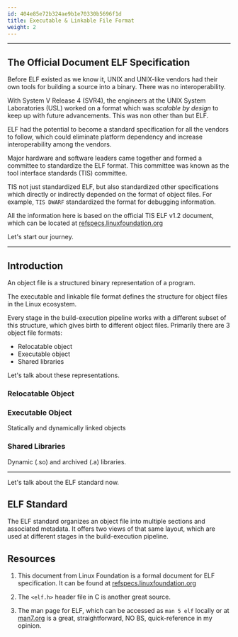 ```yaml
---
id: 404e85e72b324ae9b1e70330b5696f1d
title: Executable & Linkable File Format
weight: 2
---
```


---

## The Official Document ELF Specification

Before ELF existed as we know it, UNIX and UNIX-like vendors had their own tools for building a source into a binary. There was no interoperability.

With System V Release 4 (SVR4), the engineers at the UNIX System Laboratories (USL) worked on a format which was *scalable by design* to keep up with future advancements. This was non other than but ELF.

ELF had the potential to become a standard specification for all the vendors to follow, which could eliminate platform dependency and increase interoperability among the vendors.

Major hardware and software leaders came together and formed a committee to standardize the ELF format. This committee was known as the tool interface standards (TIS) committee.

TIS not just standardized ELF, but also standardized other specifications which directly or indirectly depended on the format of object files. For example, `TIS DWARF` standardized the format for debugging information.

All the information here is based on the official TIS ELF v1.2 document, which can be located at [refspecs.linuxfoundation.org](https://refspecs.linuxfoundation.org/elf/elf.pdf)

Let's start our journey.

---

## Introduction

An object file is a structured binary representation of a program.

The executable and linkable file format defines the structure for object files in the Linux ecosystem.

Every stage in the build-execution pipeline works with a different subset of this structure, which gives birth to different object files. Primarily there are 3 object file formats:
  - Relocatable object
  - Executable object
  - Shared libraries

Let's talk about these representations.

### Relocatable Object

### Executable Object

Statically and dynamically linked objects

### Shared Libraries

Dynamic (.so) and archived (.a) libraries.

---

Let's talk about the ELF standard now.

## ELF Standard

The ELF standard organizes an object file into multiple sections and associated metadata. It offers two views of that same layout, which are used at different stages in the build-execution pipeline.











## Resources

1. This document from Linux Foundation is a formal document for ELF specification. It can be found at [refspecs.linuxfoundation.org](https://refspecs.linuxfoundation.org/elf/elf.pdf?utm_source=chatgpt.com)

2. The `<elf.h>` header file in C is another great source.

3. The man page for ELF, which can be accessed as `man 5 elf` locally or at [man7.org](https://man7.org/linux/man-pages/man5/elf.5.html?utm_source=chatgpt.com) is a great, straightforward, NO BS, quick-reference in my opinion.